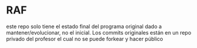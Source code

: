 # RAF
este repo solo tiene el estado final del programa original dado a mantener/evolucionar, no el inicial. Los commits originales están en un repo privado del profesor el cual no se puede forkear y hacer público
